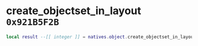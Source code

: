 # create_objectset_in_layout `0x921B5F2B`

```lua
local result --[[ integer ]] = natives.object.create_objectset_in_layout(_layoutSubName --[[ string ]], _layout --[[ integer ]], _unk2 --[[ integer ]], _unk3 --[[ integer ]])
```